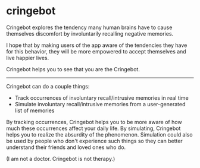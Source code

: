 # cringebot

Cringebot explores the tendency many human brains have to cause themselves discomfort by involuntarily recalling negative memories. 

I hope that by making users of the app aware of the tendencies they have for this behavior, they will be more empowered to accept themselves and live happier lives.

Cringebot helps you to see that you are the Cringebot.

---

Cringebot can do a couple things:
* Track occurrences of involuntary recall/intrusive memories in real time
* Simulate involuntary recall/intrusive memories from a user-generated list of memories
    
By tracking occurrences, Cringebot helps you to be more aware of how much these occurrences affect your daily life. By simulating, Cringebot helps you to realize the absurdity of the phenomenon. Simulation could also be used by people who don't experience such things so they can better understand their friends and loved ones who do.

(I am not a doctor. Cringebot is not therapy.)
